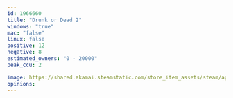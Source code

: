 ```yaml
---
id: 1966660
title: "Drunk or Dead 2"
windows: "true"
mac: "false"
linux: false
positive: 12
negative: 8
estimated_owners: "0 - 20000"
peak_ccu: 2

image: https://shared.akamai.steamstatic.com/store_item_assets/steam/apps/1966660/header.jpg?t=1719305358
opinions:
---
```


